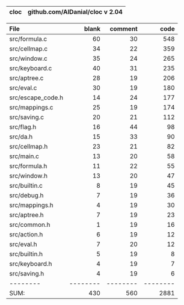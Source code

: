 cloc|github.com/AlDanial/cloc v 2.04
--- | ---

File|blank|comment|code
:-------|-------:|-------:|-------:
src/formula.c|60|30|548
src/cellmap.c|34|22|359
src/window.c|35|24|265
src/keyboard.c|40|31|235
src/aptree.c|28|19|206
src/eval.c|30|19|180
src/escape_code.h|14|24|177
src/mappings.c|25|19|174
src/saving.c|20|21|112
src/flag.h|16|44|98
src/da.h|15|33|90
src/cellmap.h|23|21|82
src/main.c|13|20|58
src/formula.h|11|22|55
src/window.h|13|20|47
src/builtin.c|8|19|45
src/debug.h|7|19|36
src/mappings.h|4|19|30
src/aptree.h|7|19|23
src/common.h|1|19|16
src/action.h|6|19|12
src/eval.h|7|20|12
src/builtin.h|5|19|8
src/keyboard.h|4|19|7
src/saving.h|4|19|6
--------|--------|--------|--------
SUM:|430|560|2881
